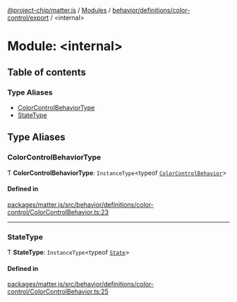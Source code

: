 [@project-chip/matter.js](../README.md) / [Modules](../modules.md) / [behavior/definitions/color-control/export](behavior_definitions_color_control_export.md) / \<internal\>

# Module: \<internal\>

## Table of contents

### Type Aliases

- [ColorControlBehaviorType](behavior_definitions_color_control_export._internal_.md#colorcontrolbehaviortype)
- [StateType](behavior_definitions_color_control_export._internal_.md#statetype)

## Type Aliases

### ColorControlBehaviorType

Ƭ **ColorControlBehaviorType**: `InstanceType`\<typeof [`ColorControlBehavior`](behavior_definitions_color_control_export.md#colorcontrolbehavior)\>

#### Defined in

[packages/matter.js/src/behavior/definitions/color-control/ColorControlBehavior.ts:23](https://github.com/project-chip/matter.js/blob/3adaded6/packages/matter.js/src/behavior/definitions/color-control/ColorControlBehavior.ts#L23)

___

### StateType

Ƭ **StateType**: `InstanceType`\<typeof [`State`](../classes/behavior_definitions_color_control_export.ColorControlServer.md#state-1)\>

#### Defined in

[packages/matter.js/src/behavior/definitions/color-control/ColorControlBehavior.ts:25](https://github.com/project-chip/matter.js/blob/3adaded6/packages/matter.js/src/behavior/definitions/color-control/ColorControlBehavior.ts#L25)
